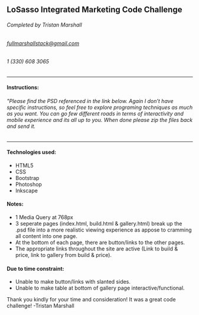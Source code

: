 ## LoSasso Integrated Marketing Code Challenge
###### Completed by Tristan Marshall
###### fullmarshallstack@gmail.com
###### 1 (330) 608 3065 
---
#### Instructions:
###### "Please find the PSD referenced in the link below. Again I don’t have specific instructions, so feel free to explore programing techniques  as much as you want. You can go few different roads in terms of interactivity and mobile experience and its all up to you. When done please zip the files back and send it.
---
#### Technologies used:
- HTML5
- CSS
- Bootstrap
- Photoshop
- Inkscape

#### Notes:
- 1 Media Query at 768px
- 3 seperate pages (index.html, build.html & gallery.html) break up the .psd file into a more realistic viewing experience as appose to cramming all content into one page.
- At the bottom of each page, there are button/links to the other pages.
- The appropriate links throughout the site are active (Link to build & price, link to gallery from build & price).

#### Due to time constraint:
- Unable to make button/links with slanted sides.
- Unable to make table at bottom of gallery page interactive/functional.

Thank you kindly for your time and consideration! It was a great code challenge!
-Tristan Marshall
